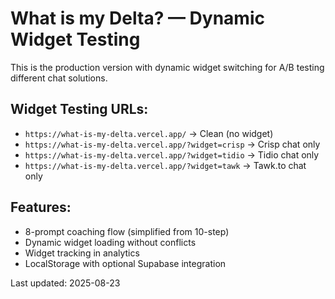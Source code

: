 # What is my Delta? — Dynamic Widget Testing

This is the production version with dynamic widget switching for A/B testing different chat solutions.

## Widget Testing URLs:
- `https://what-is-my-delta.vercel.app/` → Clean (no widget)
- `https://what-is-my-delta.vercel.app/?widget=crisp` → Crisp chat only
- `https://what-is-my-delta.vercel.app/?widget=tidio` → Tidio chat only  
- `https://what-is-my-delta.vercel.app/?widget=tawk` → Tawk.to chat only

## Features:
- 8-prompt coaching flow (simplified from 10-step)
- Dynamic widget loading without conflicts
- Widget tracking in analytics
- LocalStorage with optional Supabase integration

Last updated: 2025-08-23